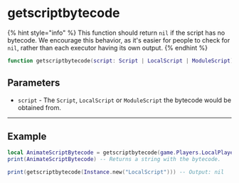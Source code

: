 # getscriptbytecode

{% hint style="info" %}
This function should return `nil` if the script has no bytecode. We encourage this behavior, as it's easier for people to check for `nil`, rather than each executor having its own output.
{% endhint %}

```lua
function getscriptbytecode(script: Script | LocalScript | ModuleScript): string | nil
```

## Parameters

* `script` - The `Script`, `LocalScript` or `ModuleScript` the bytecode would be obtained from.

***

## Example

```lua
local AnimateScriptBytecode = getscriptbytecode(game.Players.LocalPlayer.Character.Animate)
print(AnimateScriptBytecode) -- Returns a string with the bytecode.

print(getscriptbytecode(Instance.new("LocalScript"))) -- Output: nil
```
